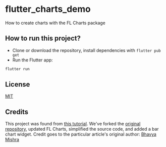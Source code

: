 # flutter_charts_demo
How to create charts with the FL Charts package

## How to run this project?

- Clone or download the repository, install dependencies with `flutter pub get`
- Run the Flutter app:

```bash
flutter run
```

## License
[MIT](LICENSE)

## Credits

This project was found from [this tutorial](https://blog.logrocket.com/build-beautiful-charts-flutter-fl-chart/). We've forked the [original repository](https://github.com/BhavyaRattan/flutter_chart_demo), updated FL Charts, simplified the source code, and added a bar chart widget. Credit goes to the particular article's original author: [Bhavya Mishra](https://blog.logrocket.com/author/bhavyarattan/)


